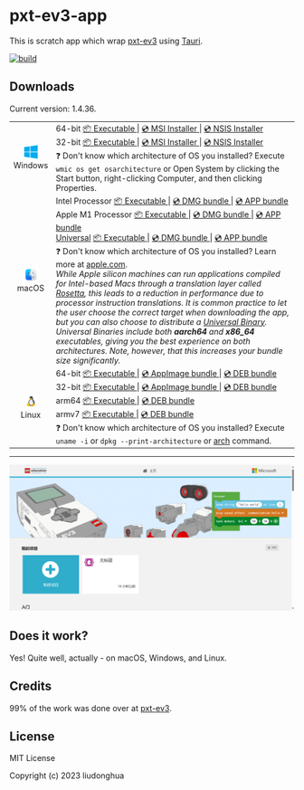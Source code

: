 # pxt-ev3-app 

This is scratch app which wrap [pxt-ev3](https://github.com/microsoft/pxt-ev3) using [Tauri](https://tauri.studio/). 

[![build](https://github.com/liudonghua123/pxt-ev3-app/actions/workflows/build.yml/badge.svg)](https://github.com/liudonghua123/pxt-ev3-app/actions/workflows/build.yml)

## Downloads

Current version: 1.4.36.

<table class="is-fullwidth">
</thead>
<tbody>
</tbody>
  <tr>
    <td align="center">
      <img src="./.github/images/windows.png" width="24"><br />
      Windows
    </td>
    <td>
      <span>64-bit</span>
      <a href="https://github.com/liudonghua123/pxt-ev3-app/releases/latest/download/pxt-ev3-app-windows-1.4.36_x64.exe">
        📦 Executable
      </a> |
      <a href="https://github.com/liudonghua123/pxt-ev3-app/releases/latest/download/pxt-ev3-app-windows-1.4.36_x64.msi">
        💿 MSI Installer
      </a> |
      <a href="https://github.com/liudonghua123/pxt-ev3-app/releases/latest/download/pxt-ev3-app-windows-1.4.36_x64-setup.exe">
        💿 NSIS Installer
      </a><br />
      <span>32-bit</span>
      <a href="https://github.com/liudonghua123/pxt-ev3-app/releases/latest/download/pxt-ev3-app-windows-1.4.36_x86.exe">
        📦 Executable
      </a> |
      <a href="https://github.com/liudonghua123/pxt-ev3-app/releases/latest/download/pxt-ev3-app-windows-1.4.36_x86.msi">
        💿 MSI Installer
      </a> |
      <a href="https://github.com/liudonghua123/pxt-ev3-app/releases/latest/download/pxt-ev3-app-windows-1.4.36_x86-setup.exe">
        💿 NSIS Installer
      </a><br />
      <span>
        ❓ Don't know which architecture of OS you installed? Execute <code>wmic os get osarchitecture</code> or Open System by clicking the Start button, right-clicking Computer, and then clicking Properties.
      </span>
    </td>
  </tr>
  <tr>
    <td align="center">
      <img src="./.github/images/macos.png" width="24"><br />
      macOS
    </td>
    <td>
      <span>Intel Processor</span>
      <a href="https://github.com/liudonghua123/pxt-ev3-app/releases/latest/download/pxt-ev3-app-macos-1.4.36_x64">
        📦 Executable
      </a> |
      <a href="https://github.com/liudonghua123/pxt-ev3-app/releases/latest/download/pxt-ev3-app-macos-1.4.36_x64.dmg">
        💿 DMG bundle
      </a> |
      <a href="https://github.com/liudonghua123/pxt-ev3-app/releases/latest/download/pxt-ev3-app-macos-1.4.36_x64.app.zip">
        💿 APP bundle
      </a><br />
      <span>Apple M1 Processor</span>
      <a href="https://github.com/liudonghua123/pxt-ev3-app/releases/latest/download/pxt-ev3-app-macos-1.4.36_aarch64">
        📦 Executable
      </a> |
      <a href="https://github.com/liudonghua123/pxt-ev3-app/releases/latest/download/pxt-ev3-app-macos-1.4.36_aarch64.dmg">
        💿 DMG bundle
      </a> |
      <a href="https://github.com/liudonghua123/pxt-ev3-app/releases/latest/download/pxt-ev3-app-macos-1.4.36_aarch64.app.zip">
        💿 APP bundle
      </a><br />
      <span><a href="https://developer.apple.com/documentation/apple-silicon/building-a-universal-macos-binary">Universal</a></span>
      <a href="https://github.com/liudonghua123/pxt-ev3-app/releases/latest/download/pxt-ev3-app-macos-1.4.36_universal">
        📦 Executable
      </a> |
      <a href="https://github.com/liudonghua123/pxt-ev3-app/releases/latest/download/pxt-ev3-app-macos-1.4.36_universal.dmg">
        💿 DMG bundle
      </a> |
      <a href="https://github.com/liudonghua123/pxt-ev3-app/releases/latest/download/pxt-ev3-app-macos-1.4.36_universal.app.zip">
        💿 APP bundle
      </a><br />
      <span>
        ❓ Don't know which architecture of OS you installed? Learn more at <a href="https://support.apple.com/en-us/HT211814">apple.com</a>.
      </span><br />
      <i>
      While Apple silicon machines can run applications compiled for Intel-based Macs through a translation layer called <a href="https://support.apple.com/en-gb/HT211861">Rosetta</a>, this leads to a reduction in performance due to processor instruction translations. It is common practice to let the user choose the correct target when downloading the app, but you can also choose to distribute a <a href="https://developer.apple.com/documentation/apple-silicon/building-a-universal-macos-binary">Universal Binary</a>. Universal Binaries include both <b>aarch64</b> and <b>x86_64</b> executables, giving you the best experience on both architectures. Note, however, that this increases your bundle size significantly.
      </i>
    </td>
  </tr>
  <tr>
    <td align="center">
      <img src="./.github/images/linux.png" width="24"><br />
      Linux
    </td>
    <td>
      <span>64-bit</span>
      <a href="https://github.com/liudonghua123/pxt-ev3-app/releases/latest/download/pxt-ev3-app-linux-1.4.36_amd64">
        📦 Executable
      </a> |
      <a href="https://github.com/liudonghua123/pxt-ev3-app/releases/latest/download/pxt-ev3-app-linux-1.4.36_amd64.AppImage">
        💿 AppImage bundle
      </a> |
      <a href="https://github.com/liudonghua123/pxt-ev3-app/releases/latest/download/pxt-ev3-app-linux-1.4.36_amd64.deb">
        💿 DEB bundle
      </a><br />
      <span>32-bit</span>
      <a href="https://github.com/liudonghua123/pxt-ev3-app/releases/latest/download/pxt-ev3-app-linux-1.4.36_i386">
        📦 Executable
      </a> |
      <a href="https://github.com/liudonghua123/pxt-ev3-app/releases/latest/download/pxt-ev3-app-linux-1.4.36_i386.AppImage">
        💿 AppImage bundle
      </a> |
      <a href="https://github.com/liudonghua123/pxt-ev3-app/releases/latest/download/pxt-ev3-app-linux-1.4.36_i386.deb">
        💿 DEB bundle
      </a><br />
      <span>arm64</span>
      <a href="https://github.com/liudonghua123/pxt-ev3-app/releases/latest/download/pxt-ev3-app-linux-1.4.36_arm64">
        📦 Executable
      </a> |
      <a href="https://github.com/liudonghua123/pxt-ev3-app/releases/latest/download/pxt-ev3-app-linux-1.4.36_arm64.deb">
        💿 DEB bundle
      </a><br />
      <span>armv7</span>
      <a href="https://github.com/liudonghua123/pxt-ev3-app/releases/latest/download/pxt-ev3-app-linux-1.4.36_armhf">
        📦 Executable
      </a> |
      <a href="https://github.com/liudonghua123/pxt-ev3-app/releases/latest/download/pxt-ev3-app-linux-1.4.36_armhf.deb">
        💿 DEB bundle
      </a><br />
      <span>
        ❓ Don't know which architecture of OS you installed? Execute <code>uname -i</code> or <code>dpkg --print-architecture</code> or <a href="https://www.man7.org/linux/man-pages/man1/arch.1.html">arch</a> command.
      </span>
    </td>
  </tr>
</table>

<hr />

![Screenshot](./.github/images/preview.png)

## Does it work?

Yes! Quite well, actually - on macOS, Windows, and Linux.

## Credits

99% of the work was done over at [pxt-ev3](https://github.com/microsoft/pxt-ev3).

## License

MIT License

Copyright (c) 2023 liudonghua
